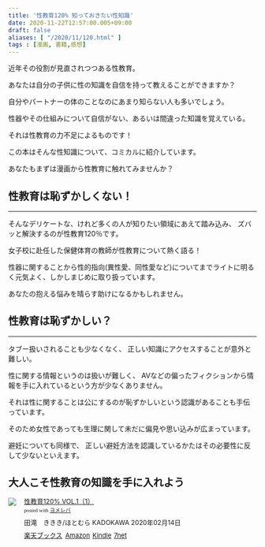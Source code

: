 ```yaml
---
title: '性教育120% 知っておきたい性知識'
date: 2020-11-22T12:57:00.005+09:00
draft: false
aliases: [ "/2020/11/120.html" ]
tags : [漫画, 書籍,感想]
---
```


近年その役割が見直されつつある性教育。

あなたは自分の子供に性の知識を自信を持って教えることができますか？

自分やパートナーの体のことなのにあまり知らない人も多いでしょう。

性器やその仕組みについて自信がない、あるいは間違った知識を覚えている。

それは性教育の力不足によるものです！

この本はそんな性知識について、コミカルに紹介しています。

あなたもまずは漫画から性教育に触れてみませんか？
## 性教育は恥ずかしくない！
--------------------------------------------

そんなデリケートな、けれど多くの人が知りたい領域にあえて踏み込み、 ズバッと解決するのが性教育120％です。

女子校に赴任した保健体育の教師が性教育について熱く語る！

性器に関することから性的指向(異性愛、同性愛など)についてまでライトに明るく元気よく、しかしまじめに取り扱っています。

あなたの抱える悩みを晴らす助けになるかもしれません。


## 性教育は恥ずかしい？
--------------------------------------

タブー扱いされることも少なくなく、 正しい知識にアクセスすることが意外と難しい。

性に関する情報というのは扱いが難しく、 AVなどの偏ったフィクションから情報を手に入れているという方が少なくありません。

それは性に関することは公にするのが恥ずかしいという認識があることも手伝っています。

そのため女性であっても生理に関して未だに偏見や思い込みが広まっています。

避妊についても同様で、 正しい避妊方法を認識しているかたはその必要性に反して少ないといえます。

## 大人こそ性教育の知識を手に入れよう



<div class="booklink-box" style="text-align:left;padding-bottom:20px;font-size:small;zoom: 1;overflow: hidden;"><div class="booklink-image" style="float:left;margin:0 15px 10px 0;"><a href="//af.moshimo.com/af/c/click?a_id=2220301&p_id=56&pc_id=56&pl_id=637&s_v=b5Rz2P0601xu&url=http%3A%2F%2Fbooks.rakuten.co.jp%2Frb%2F16166355%2F" target="_blank" ><img src="https://thumbnail.image.rakuten.co.jp/@0_mall/book/cabinet/0010/9784049130010.jpg?_ex=64x64" style="border: none;" /></a><img src="//i.moshimo.com/af/i/impression?a_id=2220301&p_id=56&pc_id=56&pl_id=637" width="1" height="1" style="border:none;"></div><div class="booklink-info" style="line-height:120%;zoom: 1;overflow: hidden;"><div class="booklink-name" style="margin-bottom:10px;line-height:120%"><a href="//af.moshimo.com/af/c/click?a_id=2220301&p_id=56&pc_id=56&pl_id=637&s_v=b5Rz2P0601xu&url=http%3A%2F%2Fbooks.rakuten.co.jp%2Frb%2F16166355%2F" target="_blank" >性教育120% VOL.1（1）</a><img src="//i.moshimo.com/af/i/impression?a_id=2220301&p_id=56&pc_id=56&pl_id=637" width="1" height="1" style="border:none;"><div class="booklink-powered-date" style="font-size:8pt;margin-top:5px;font-family:verdana;line-height:120%">posted with <a href="https://yomereba.com" rel="nofollow" target="_blank">ヨメレバ</a></div></div><div class="booklink-detail" style="margin-bottom:5px;">田滝　ききき/ほとむら KADOKAWA 2020年02月14日    </div><div class="booklink-link2" style="margin-top:10px;"><div class="shoplinkrakuten" style="display:inline;margin-right:5px"><a href="//af.moshimo.com/af/c/click?a_id=2220301&p_id=56&pc_id=56&pl_id=637&s_v=b5Rz2P0601xu&url=http%3A%2F%2Fbooks.rakuten.co.jp%2Frb%2F16166355%2F" target="_blank" >楽天ブックス</a><img src="//i.moshimo.com/af/i/impression?a_id=2220301&p_id=56&pc_id=56&pl_id=637" width="1" height="1" style="border:none;"></div><div class="shoplinkamazon" style="display:inline;margin-right:5px"><a href="//af.moshimo.com/af/c/click?a_id=2220302&p_id=170&pc_id=185&pl_id=4062&s_v=b5Rz2P0601xu&url=https%3A%2F%2Fwww.amazon.co.jp%2Fexec%2Fobidos%2FASIN%2F4049130017" target="_blank" >Amazon</a></div><div class="shoplinkkindle" style="display:inline;margin-right:5px"><a href="//af.moshimo.com/af/c/click?a_id=2220302&p_id=170&pc_id=185&pl_id=4062&s_v=b5Rz2P0601xu&url=https%3A%2F%2Fwww.amazon.co.jp%2Fgp%2Fsearch%3Fkeywords%3D%25E6%2580%25A7%25E6%2595%2599%25E8%2582%25B2120%2525%2520VOL.1%25EF%25BC%25881%25EF%25BC%2589%26__mk_ja_JP%3D%2583J%2583%255E%2583J%2583i%26url%3Dnode%253D2275256051" target="_blank" >Kindle</a></div><div class="shoplinkseven" style="display:inline;margin-right:5px"><a href="//af.moshimo.com/af/c/click?a_id=2317554&p_id=932&pc_id=1188&pl_id=12456&s_v=b5Rz2P0601xu&url=http%3A%2F%2F7net.omni7.jp%2Fsearch%2F%3FsearchKeywordFlg%3D1%26keyword%3D9784049130010" target="_blank" >7net<img src="//i.moshimo.com/af/i/impression?a_id=2317554&p_id=932&pc_id=1188&pl_id=12456" width="1" height="1" style="border:none;"></a></div>            	  	  	  	  	</div></div><div class="booklink-footer" style="clear: left"></div></div>